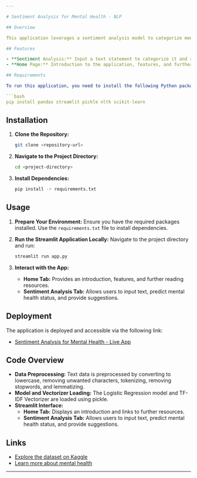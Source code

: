 ```yaml
---

# Sentiment Analysis for Mental Health - NLP

## Overview

This application leverages a sentiment analysis model to categorize mental health statements and provide tailored suggestions based on textual input. The model is trained using a comprehensive dataset to identify various mental health statuses and offer appropriate recommendations.

## Features

- **Sentiment Analysis:** Input a text statement to categorize it and receive a personalized suggestion based on the predicted mental health status.
- **Home Page:** Introduction to the application, features, and further reading resources.

## Requirements

To run this application, you need to install the following Python packages. You can install them using pip:

```bash
pip install pandas streamlit pickle nltk scikit-learn
```

## Installation

1. **Clone the Repository:**

   ```bash
   git clone <repository-url>
   ```

2. **Navigate to the Project Directory:**

   ```bash
   cd <project-directory>
   ```

3. **Install Dependencies:**

   ```bash
   pip install -r requirements.txt
   ```

## Usage

1. **Prepare Your Environment:**
   Ensure you have the required packages installed. Use the `requirements.txt` file to install dependencies.

2. **Run the Streamlit Application Locally:**
   Navigate to the project directory and run:

   ```bash
   streamlit run app.py
   ```

3. **Interact with the App:**
   - **Home Tab:** Provides an introduction, features, and further reading resources.
   - **Sentiment Analysis Tab:** Allows users to input text, predict mental health status, and provide suggestions.

## Deployment

The application is deployed and accessible via the following link:

- [Sentiment Analysis for Mental Health - Live App](https://sentiment-analysis-for-mental-health-1.onrender.com/)

## Code Overview

- **Data Preprocessing:** Text data is preprocessed by converting to lowercase, removing unwanted characters, tokenizing, removing stopwords, and lemmatizing.
- **Model and Vectorizer Loading:** The Logistic Regression model and TF-IDF Vectorizer are loaded using pickle.
- **Streamlit Interface:**
  - **Home Tab:** Displays an introduction and links to further resources.
  - **Sentiment Analysis Tab:** Allows users to input text, predict mental health status, and provide suggestions.

## Links

- [Explore the dataset on Kaggle](https://www.kaggle.com/datasets/suchintikasarkar/sentiment-analysis-for-mental-health/data)
- [Learn more about mental health](https://www.medicalnewstoday.com/articles/154543#types-of-disorders)

---
```

